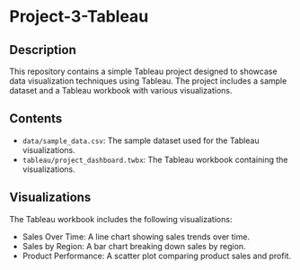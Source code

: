 # Project-3-Tableau

## Description
This repository contains a simple Tableau project designed to showcase data visualization techniques using Tableau. The project includes a sample dataset and a Tableau workbook with various visualizations.

## Contents
- `data/sample_data.csv`: The sample dataset used for the Tableau visualizations.
- `tableau/project_dashboard.twbx`: The Tableau workbook containing the visualizations.

## Visualizations
The Tableau workbook includes the following visualizations:
- Sales Over Time: A line chart showing sales trends over time.
- Sales by Region: A bar chart breaking down sales by region.
- Product Performance: A scatter plot comparing product sales and profit.
